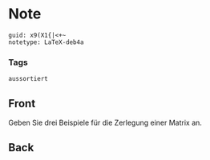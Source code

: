 # Note
```
guid: x9(X1{|<+~
notetype: LaTeX-deb4a
```

### Tags
```
aussortiert
```

## Front
Geben Sie drei Beispiele für die Zerlegung einer Matrix an.

## Back

